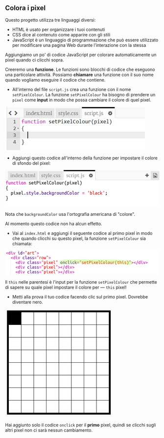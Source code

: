 ## Colora i pixel

Questo progetto utilizza tre linguaggi diversi:

+ HTML è usato per organizzare i tuoi contenuti
+ CSS dice al contenuto come apparire con gli stili
+ JavaScript è un linguaggio di programmazione che può essere utilizzato per modificare una pagina Web durante l’interazione con la stessa

Aggiungiamo un po' di codice JavaScript per colorare automaticamente un pixel quando ci clicchi sopra.

Creeremo una **funzione**. Le funzioni sono blocchi di codice che eseguono una particolare attività. Possiamo **chiamare** una funzione con il suo nome quando vogliamo eseguire il codice che contiene.

+ All'interno del file `script.js` crea una funzione con il nome `setPixelColour`. La funzione `setPixelColour` ha bisogno di prendere un `pixel` come **input** in modo che possa cambiare il colore di quel pixel.

![Crea la funzione](images/create-function.png)

+ Aggiungi questo codice all'interno della funzione per impostare il colore di sfondo del pixel:

![screenshot](images/pixel-art-set-pixel-colour.png)

Nota che `backgroundColor` usa l'ortografia americana di "colore".

Al momento questo codice non ha alcun effetto.

+ Vai al `index.html` e aggiungi il seguente codice al primo pixel in modo che quando clicchi su questo pixel, la funzione `setPixelColour` sia chiamata:

![screenshot](images/pixel-art-onclick.png)

Il `this` nelle parentesi è l'input per la funzione `setPixelColour` che permette di sapere su quale pixel impostare il colore per — `this` pixel!

+ Metti alla prova il tuo codice facendo clic sul primo pixel. Dovrebbe diventare nero.

![screenshot](images/pixel-art-black.png)

Hai aggiunto solo il codice `onclick` per il **primo** pixel, quindi se clicchi sugli altri pixel non ci sarà nessun cambiamento.